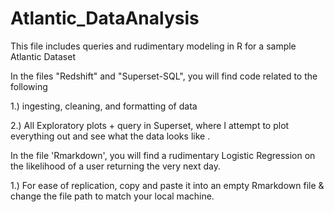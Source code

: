 # Atlantic_DataAnalysis
This file includes queries and rudimentary modeling in R for a sample Atlantic Dataset

In the files "Redshift" and "Superset-SQL", you will find code related to the following

1.) ingesting, cleaning, and formatting of data 

2.) All Exploratory plots + query in Superset, where I attempt to plot everything out and see what the data looks like . 

In the file 'Rmarkdown', you will find a rudimentary Logistic Regression on the likelihood of a user returning the very next day. 

1.) For ease of replication, copy and paste it into an empty Rmarkdown file & change the file path to match your local machine. 
